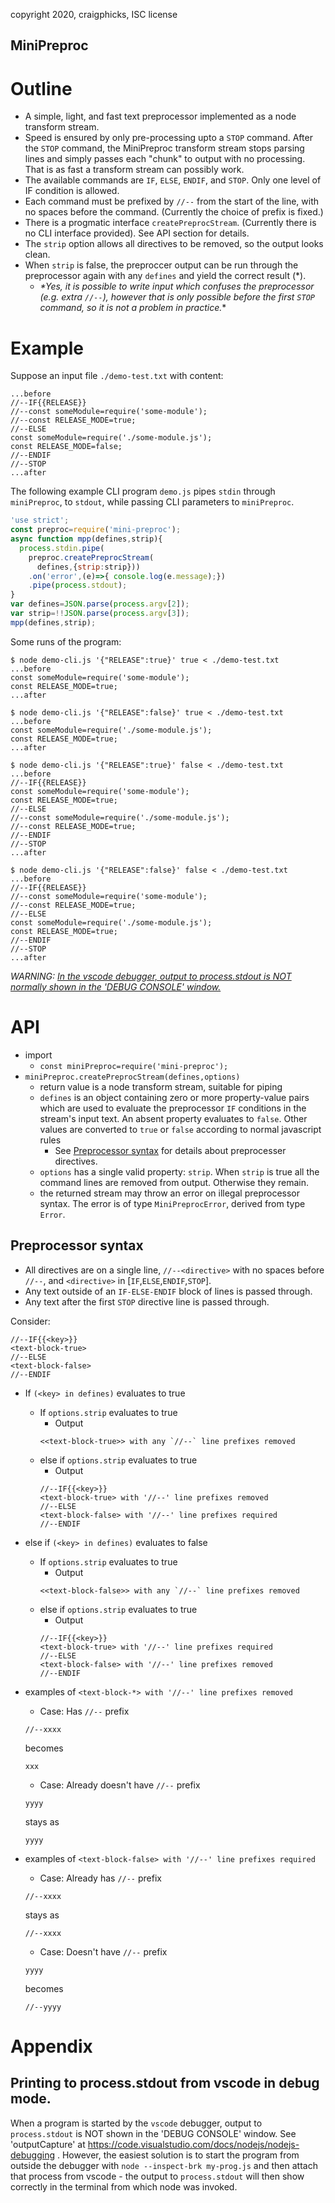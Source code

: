 copyright 2020, craigphicks, ISC license

MiniPreproc
----

# Outline
- A simple, light, and fast text preprocessor implemented as a node transform stream.
- Speed is ensured by only pre-processing upto a `STOP` command.  After the `STOP` command, the MiniPreproc transform stream stops parsing lines and simply passes each "chunk" to output with no processing.  That is as fast a transform stream can possibly work.
- The available commands are `IF`, `ELSE`, `ENDIF`, and `STOP`.  Only one level of IF condition is allowed.
- Each command must be prefixed by `//--` from the start of the line, with no spaces before the command. (Currently the choice of prefix is fixed.)
- There is a progmatic interface `createPreprocStream`. (Currently there is no CLI interface provided).  See API section for details.
- The `strip` option allows all directives to be removed, so the output looks clean.
- When `strip` is false, the preproccer output can be run through the preprocessor again with any `defines` and yield the correct result (\*).
  - *\*Yes, it is possible to write input which confuses the preprocessor (e.g. extra `//--`), however that is only possible before the first `STOP` command, so it is not a problem in practice.**

# Example

Suppose an input file `./demo-test.txt` with content:
```text
...before
//--IF{{RELEASE}}
//--const someModule=require('some-module');
//--const RELEASE_MODE=true;
//--ELSE
const someModule=require('./some-module.js');
const RELEASE_MODE=false;
//--ENDIF
//--STOP
...after
```
The following example CLI program `demo.js` pipes `stdin` through `miniPreproc`, to `stdout`, while passing CLI parameters to `miniPreproc`.  
```js
'use strict';
const preproc=require('mini-preproc');
async function mpp(defines,strip){
  process.stdin.pipe(
    preproc.createPreprocStream(
      defines,{strip:strip}))
    .on('error',(e)=>{ console.log(e.message);})      
    .pipe(process.stdout);
}
var defines=JSON.parse(process.argv[2]);
var strip=!!JSON.parse(process.argv[3]);
mpp(defines,strip);
```
Some runs of the program:
```
$ node demo-cli.js '{"RELEASE":true}' true < ./demo-test.txt
...before
const someModule=require('some-module');
const RELEASE_MODE=true;
...after
```
```
$ node demo-cli.js '{"RELEASE":false}' true < ./demo-test.txt
...before
const someModule=require('./some-module.js');
const RELEASE_MODE=true;
...after
```
```
$ node demo-cli.js '{"RELEASE":true}' false < ./demo-test.txt
...before
//--IF{{RELEASE}}
const someModule=require('some-module');
const RELEASE_MODE=true;
//--ELSE
//--const someModule=require('./some-module.js');
//--const RELEASE_MODE=true;
//--ENDIF
//--STOP
...after
```
```
$ node demo-cli.js '{"RELEASE":false}' false < ./demo-test.txt
...before
//--IF{{RELEASE}}
//--const someModule=require('some-module');
//--const RELEASE_MODE=true;
//--ELSE
const someModule=require('./some-module.js');
const RELEASE_MODE=true;
//--ENDIF
//--STOP
...after
```

*WARNING: [In the vscode debugger, output to process.stdout is NOT normally shown in the 'DEBUG CONSOLE' window.](#printing-to-processstdout-from-vscode-in-debug-mode)*

# API 
- import 
  - `const miniPreproc=require('mini-preproc');`
- `miniPreproc.createPreprocStream(defines,options)`
  - return value is a node transform stream, suitable for piping
  - `defines` is an object containing zero or more property-value pairs which are used to evaluate the preprocessor `IF` conditions in the stream's input text. An absent property evaluates to `false`.  Other values are converted to `true` or `false` according to normal javascript rules
    - See [Preprocessor syntax](#preprocessor-syntax) for details about preprocesser directives.  
  - `options` has a single valid property: `strip`.  When `strip` is true all the command lines are removed from output. Otherwise they remain. 
  - the returned stream may throw an error on illegal preprocessor syntax.  The error is of type `MiniPreprocError`, derived from type `Error`. 

## Preprocessor syntax
- All directives are on a single line, `//--<directive>` with no spaces before `//--`, and `<directive>` in [`IF`,`ELSE`,`ENDIF`,`STOP`].
- Any text outside of an `IF-ELSE-ENDIF` block of lines is passed through.
- Any text after the first `STOP` directive line is passed through.

Consider:
```
//--IF{{<key>}} 
<text-block-true>
//--ELSE
<text-block-false>
//--ENDIF
```
- If `(<key> in defines)` evaluates to true
  - If `options.strip` evaluates to true
    - Output 
    ```
    <<text-block-true>> with any `//--` line prefixes removed 
    ```
  - else if `options.strip` evaluates to true
    - Output 
    ```
    //--IF{{<key>}} 
    <text-block-true> with '//--' line prefixes removed
    //--ELSE
    <text-block-false> with '//--' line prefixes required
    //--ENDIF
    ```
- else if `(<key> in defines)` evaluates to false
  - If `options.strip` evaluates to true
    - Output 
    ```
    <<text-block-false>> with any `//--` line prefixes removed 
    ```
  - else if `options.strip` evaluates to true
    - Output 
    ```
    //--IF{{<key>}} 
    <text-block-true> with '//--' line prefixes required
    //--ELSE
    <text-block-false> with '//--' line prefixes removed
    //--ENDIF
    ```

- examples of `<text-block-*> with '//--' line prefixes removed`
  - Case: Has `//--` prefix
  ```
  //--xxxx
  ```
  becomes 
  ```
  xxx
  ```
  - Case: Already doesn't have `//--` prefix
  ```
  yyyy
  ```
  stays as  
  ```
  yyyy
  ```
- examples of `<text-block-false> with '//--' line prefixes required`
  - Case: Already has `//--` prefix
  ```
  //--xxxx
  ```
  stays as 
  ```
  //--xxxx
  ```
  - Case: Doesn't have `//--` prefix
  ```
  yyyy
  ```
  becomes  
  ```
  //--yyyy
  ```

# Appendix
## Printing to process.stdout from vscode in debug mode.
When a program is started by the `vscode` debugger, output to `process.stdout` is NOT shown in the 'DEBUG CONSOLE' window.  See 'outputCapture' at https://code.visualstudio.com/docs/nodejs/nodejs-debugging . However, the easiest solution is to start the program from outside the debugger with `node --inspect-brk my-prog.js` and then attach that process from vscode - the output to `process.stdout` will then show correctly in the terminal from which node was invoked.
